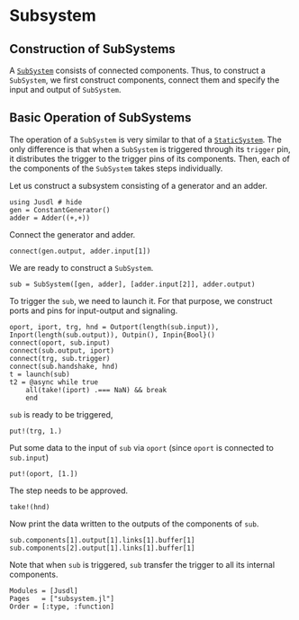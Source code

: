 # Subsystem

## Construction of SubSystems
A [`SubSystem`](@ref) consists of connected components. Thus, to construct a `SubSystem`, we first construct components, connect them and specify the input and output of `SubSystem`.


## Basic Operation of SubSystems

The operation of a `SubSystem` is very similar to that of a [`StaticSystem`](@ref). The only difference is that when a `SubSystem` is triggered through its `trigger` pin, it distributes the trigger to the trigger pins of its components. Then, each of the components of the `SubSystem` takes steps individually.

Let us construct a subsystem consisting of a generator and an adder. 
```@repl subsystem_ex
using Jusdl # hide 
gen = ConstantGenerator()
adder = Adder((+,+))
```
Connect the generator and adder.
```@repl subsystem_ex 
connect(gen.output, adder.input[1])
```
We are ready to construct a `SubSystem`.
```@repl subsystem_ex
sub = SubSystem([gen, adder], [adder.input[2]], adder.output)
```
To trigger the `sub`, we need to launch it. For that purpose, we construct ports and pins for input-output and signaling.
```@repl subsystem_ex
oport, iport, trg, hnd = Outport(length(sub.input)), Inport(length(sub.output)), Outpin(), Inpin{Bool}()
connect(oport, sub.input)
connect(sub.output, iport)
connect(trg, sub.trigger)
connect(sub.handshake, hnd)
t = launch(sub)
t2 = @async while true 
    all(take!(iport) .=== NaN) && break 
    end
```
`sub` is ready to be triggered,
```@repl subsystem_ex
put!(trg, 1.)
```
Put some data to the input of `sub` via `oport` (since `oport` is connected to `sub.input`)
```@repl subsystem_ex 
put!(oport, [1.])
```
The step needs to be approved.
```@repl subsystem_ex
take!(hnd)
```
Now print the data written to the outputs of the components of `sub`.
```@repl subsystem_ex 
sub.components[1].output[1].links[1].buffer[1]
sub.components[2].output[1].links[1].buffer[1]
```
Note that when `sub` is triggered, `sub` transfer the trigger to all its internal components.

```@autodocs
Modules = [Jusdl]
Pages   = ["subsystem.jl"]
Order = [:type, :function]
```